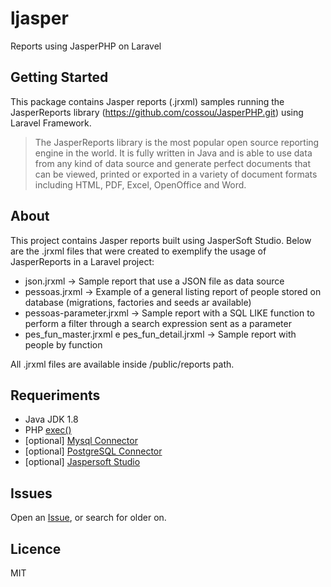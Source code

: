 # ljasper
Reports using JasperPHP on Laravel

## Getting Started
This package contains Jasper reports (.jrxml) samples running the JasperReports library (https://github.com/cossou/JasperPHP.git) using Laravel Framework.

> The JasperReports library is the most popular open source reporting engine in the world. It is fully written in Java and is able to use data from any kind of data source and generate perfect documents that can be viewed, printed or exported in a variety of document formats including HTML, PDF, Excel, OpenOffice and Word.

## About
This project contains Jasper reports built using JasperSoft Studio. Below are the .jrxml files that were created to exemplify the usage of JasperReports in a Laravel project:

* json.jrxml -> Sample report that use a JSON file as data source
* pessoas.jrxml -> Example of a general listing report of people stored on database (migrations, factories and seeds ar available)
* pessoas-parameter.jrxml -> Sample report with a SQL LIKE function to perform a filter through a search expression sent as a parameter 
* pes_fun_master.jrxml e pes_fun_detail.jrxml -> Sample report with people by function

All .jrxml files are available inside /public/reports path.

## Requeriments
* Java JDK 1.8
* PHP [exec()](http://php.net/manual/function.exec.php)
* [optional] [Mysql Connector](http://dev.mysql.com/downloads/connector/j/) 
* [optional] [PostgreSQL Connector](https://jdbc.postgresql.org/download.html) 
* [optional] [Jaspersoft Studio](http://community.jaspersoft.com/project/jaspersoft-studio) 


## Issues
Open an [Issue](https://github.com/phcayres/ljasper/issues), or search for older on.

## Licence
MIT
